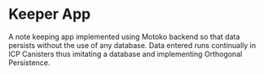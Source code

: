 # Keeper App

A note keeping app implemented using Motoko backend so that data persists without the use of any database. Data entered runs continually in ICP Canisters thus imitating a database and implementing Orthogonal Persistence.
